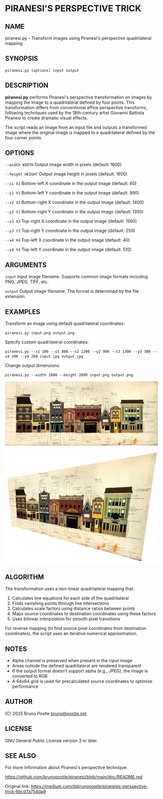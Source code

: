 # PIRANESI'S PERSPECTIVE TRICK

## NAME

piranesi.py - Transform images using Piranesi's perspective quadrilateral mapping

## SYNOPSIS

```
piranesi.py [options] input output
```

## DESCRIPTION

**piranesi.py** performs Piranesi's perspective transformation on images by mapping the image to a quadrilateral defined by four points. This transformation differs from conventional affine perspective transforms, following techniques used by the 18th-century artist Giovanni Battista Piranesi to create dramatic visual effects.

The script reads an image from an input file and outputs a transformed image where the original image is mapped to a quadrilateral defined by the four corner points.

## OPTIONS

`--width WIDTH`
  Output image width in pixels (default: 1600)

`--height HEIGHT`
  Output image height in pixels (default: 1600)

`--x1 X1`
  Bottom-left X coordinate in the output image (default: 80)

`--y1 Y1`
  Bottom-left Y coordinate in the output image  (default: 990)

`--x2 X2`
  Bottom-right X coordinate in the output image  (default: 1400)

`--y2 Y2`
  Bottom-right Y coordinate in the output image  (default: 1350)

`--x3 X3`
  Top-right X coordinate in the output image  (default: 1560)

`--y3 Y3`
  Top-right Y coordinate in the output image  (default: 250)

`--x4 X4`
  Top-left X coordinate in the output image  (default: 40)

`--y4 Y4`
  Top-left Y coordinate in the output image  (default: 510)

## ARGUMENTS

`input`
  Input image filename. Supports common image formats including PNG, JPEG, TIFF, etc.

`output`
  Output image filename. The format is determined by the file extension.

## EXAMPLES

Transform an image using default quadrilateral coordinates:
```
piranesi.py input.png output.png
```

Specify custom quadrilateral coordinates:
```
piranesi.py --x1 100 --y1 800 --x2 1200 --y2 900 --x3 1300 --y3 300 --x4 200 --y4 200 input.jpg output.jpg
```

Change output dimensions:
```
piranesi.py --width 2000 --height 2000 input.png output.png
```

![Input image](main-street.webp)

![Output image](main-street-piranesi.webp)

## ALGORITHM

The transformation uses a non-linear quadrilateral mapping that:

1. Calculates line equations for each side of the quadrilateral
2. Finds vanishing points through line intersections
3. Calculates scale factors using distance ratios between points
4. Maps source coordinates to destination coordinates using these factors
5. Uses bilinear interpolation for smooth pixel transitions

For reverse mapping (to find source pixel coordinates from destination coordinates), the script uses an iterative numerical approximation.

## NOTES

- Alpha channel is preserved when present in the input image
- Areas outside the defined quadrilateral are rendered transparent
- If the output format doesn't support alpha (e.g., JPEG), the image is converted to RGB
- A 64x64 grid is used for precalculated source coordinates to optimize performance

## AUTHOR

(C) 2025 Bruno Postle <bruno@postle.net>

## LICENSE

GNU General Public License version 3 or later.

## SEE ALSO

For more information about Piranesi's perspective technique:

https://github.com/brunopostle/piranesi/blob/main/doc/README.md

Original link: https://medium.com/@brunopostle/piranesis-perspective-trick-6bcd7a754da9

